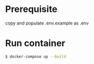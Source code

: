 # Prerequisite
copy and populate .env.example as .env

# Run container
```bash
$ docker-compose up --build
```

